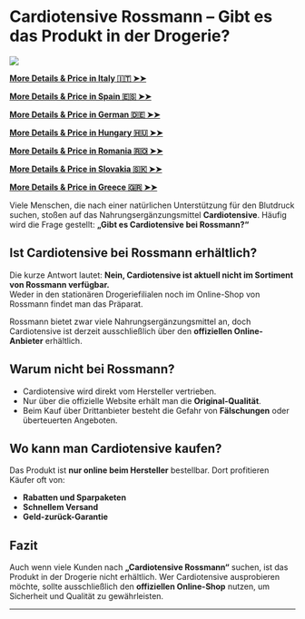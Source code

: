 # Cardiotensive Rossmann – Gibt es das Produkt in der Drogerie?

![](https://i.imgur.com/jExDioD.jpeg)

[**More Details & Price in Italy 🇮🇹 ➤➤**](https://uhfca64994uh.uewhbgfvds.cc/?target=-7EBNQCgQAAAezRwMDY4QABQEBEREKEQkKEQ1CEQ0SAAF_YWRjb21ibwEx&al=99063&ap=-1)

[**More Details & Price in Spain 🇪🇸 ➤➤**](https://uhfca64994uh.axdsz.pro/?target=-7EBNQCgQAAAezRwMD4JIABQEBEREKEQkKEQ1CEQ0SAAF_YWRjb21ibwEx&al=98516&ap=-1)

[**More Details & Price in German 🇩🇪 ➤➤**](https://uhfca64994uh.axdsz.pro/?target=-7EBNQCgQAAAezRwMDepMABQEBEREKEQkKEQ1CEQ0SAAF_YWRjb21ibwEx&al=99540&ap=-1)

[**More Details & Price in Hungary 🇭🇺 ➤➤**](https://uhfca64994uh.axdsz.pro/?target=-7EBNQCgQAAAezRwMDZIQABQEBEREKEQkKEQ1CEQ0SAAF_YWRjb21ibwEx&al=99560&ap=-1)

[**More Details & Price in Romania 🇷🇴 ➤➤**](https://uhfca64994uh.uewhbgfvds.cc/?target=-7EBNQCgQAAAezRwMDCYYABQEBEREKEQkKEQ1CEQ0SAAF_YWRjb21ibwEx&al=88863&ap=-1)

[**More Details & Price in Slovakia 🇸🇰 ➤➤**](https://uhfca64994uh.axdsz.pro/?target=-7EBNQCgQAAAezRwMD64kABQEBEREKEQkKEQ1CEQ0SAAF_YWRjb21ibwEx&al=94061&ap=-1)

[**More Details & Price in Greece 🇬🇷 ➤➤**](https://uhfca64994uh.uewhbgfvds.cc/?target=-7EBNQCgQAAAezRwMDy5AABQEBEREKEQkKEQ1CEQ0SAAF_YWRjb21ibwEx&al=99861&ap=-1)


Viele Menschen, die nach einer natürlichen Unterstützung für den Blutdruck suchen, stoßen auf das Nahrungsergänzungsmittel **Cardiotensive**. Häufig wird die Frage gestellt: **„Gibt es Cardiotensive bei Rossmann?“**  

## Ist Cardiotensive bei Rossmann erhältlich?

Die kurze Antwort lautet: **Nein, Cardiotensive ist aktuell nicht im Sortiment von Rossmann verfügbar.**  
Weder in den stationären Drogeriefilialen noch im Online-Shop von Rossmann findet man das Präparat.  

Rossmann bietet zwar viele Nahrungsergänzungsmittel an, doch Cardiotensive ist derzeit ausschließlich über den **offiziellen Online-Anbieter** erhältlich.  

## Warum nicht bei Rossmann?

- Cardiotensive wird direkt vom Hersteller vertrieben.  
- Nur über die offizielle Website erhält man die **Original-Qualität**.  
- Beim Kauf über Drittanbieter besteht die Gefahr von **Fälschungen** oder überteuerten Angeboten.  

## Wo kann man Cardiotensive kaufen?

Das Produkt ist **nur online beim Hersteller** bestellbar. Dort profitieren Käufer oft von:  

- **Rabatten und Sparpaketen**  
- **Schnellem Versand**  
- **Geld-zurück-Garantie**  

## Fazit

Auch wenn viele Kunden nach **„Cardiotensive Rossmann“** suchen, ist das Produkt in der Drogerie nicht erhältlich. Wer Cardiotensive ausprobieren möchte, sollte ausschließlich den **offiziellen Online-Shop** nutzen, um Sicherheit und Qualität zu gewährleisten.  

---
